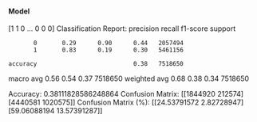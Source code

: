 #### Model
[1 1 0 ... 0 0 0]
Classification Report:
              precision    recall  f1-score   support

           0       0.29      0.90      0.44   2057494
           1       0.83      0.19      0.30   5461156

    accuracy                           0.38   7518650
   macro avg       0.56      0.54      0.37   7518650
weighted avg       0.68      0.38      0.34   7518650

Accuracy: 0.38111828586248864
Confusion Matrix:
[[1844920  212574]
 [4440581 1020575]]
Confusion Matrix (%):
[[24.53791572  2.82728947]
 [59.06088194 13.57391287]]
